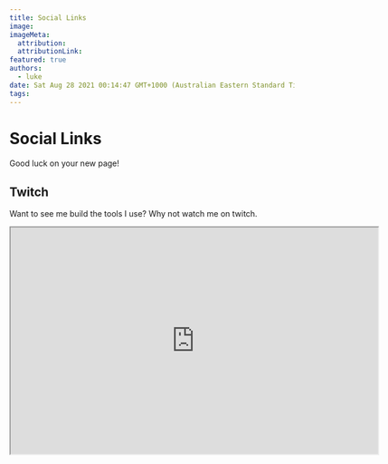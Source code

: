 ```yaml
---
title: Social Links
image:
imageMeta:
  attribution:
  attributionLink:
featured: true
authors:
  - luke
date: Sat Aug 28 2021 00:14:47 GMT+1000 (Australian Eastern Standard Time)
tags:
---
```


# Social Links

Good luck on your new page!

## Twitch

Want to see me build the tools I use? Why not watch me on twitch.

<iframe
  src="https://player.twitch.tv/?channel=robotichead&parent=robotichead.me&autoplay=true"
  height="400"
  width="650"
  allowfullscreen="true">
</iframe>


